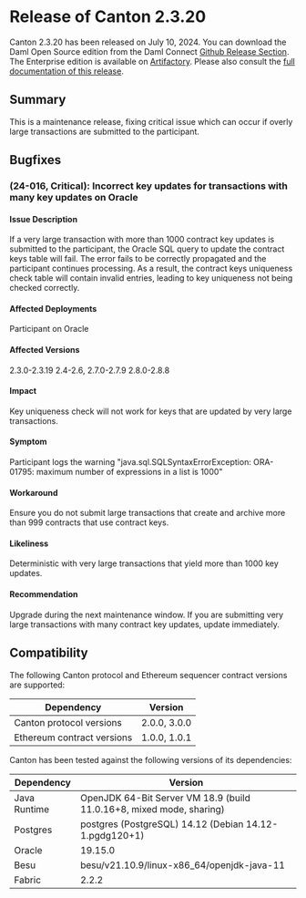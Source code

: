# Release of Canton 2.3.20

Canton 2.3.20 has been released on July 10, 2024. You can download the Daml Open Source edition from the Daml Connect [Github Release Section](https://github.com/digital-asset/daml/releases/tag/v2.3.20). The Enterprise edition is available on [Artifactory](https://digitalasset.jfrog.io/artifactory/canton-enterprise/canton-enterprise-2.3.20.zip).
Please also consult the [full documentation of this release](https://docs.daml.com/2.3.20/canton/about.html).

## Summary

This is a maintenance release, fixing critical issue which can occur if overly large transactions are submitted to the participant.

## Bugfixes

### (24-016, Critical): Incorrect key updates for transactions with many key updates on Oracle

#### Issue Description
If a very large transaction with more than 1000 contract key updates is submitted to the participant,
the Oracle SQL query to update the contract keys table will fail.
The error fails to be correctly propagated and the participant continues processing.
As a result, the contract keys uniqueness check table will contain invalid entries, leading to key uniqueness not being checked correctly.

#### Affected Deployments
Participant on Oracle

#### Affected Versions
2.3.0-2.3.19
2.4-2.6,
2.7.0-2.7.9
2.8.0-2.8.8

#### Impact
Key uniqueness check will not work for keys that are updated by very large transactions.

#### Symptom
Participant logs the warning "java.sql.SQLSyntaxErrorException: ORA-01795: maximum number of expressions in a list is 1000"

#### Workaround
Ensure you do not submit large transactions that create and archive more than 999 contracts that use contract keys.

#### Likeliness
Deterministic with very large transactions that yield more than 1000 key updates.

#### Recommendation
Upgrade during the next maintenance window. If you are submitting very large transactions with many contract key updates, update immediately.

## Compatibility

The following Canton protocol and Ethereum sequencer contract versions are supported:

| Dependency                 | Version                    |
|----------------------------|----------------------------|
| Canton protocol versions   | 2.0.0, 3.0.0          |
| Ethereum contract versions | 1.0.0, 1.0.1 |

Canton has been tested against the following versions of its dependencies:

| Dependency                 | Version                    |
|----------------------------|----------------------------|
| Java Runtime               | OpenJDK 64-Bit Server VM 18.9 (build 11.0.16+8, mixed mode, sharing)               |
| Postgres                   | postgres (PostgreSQL) 14.12 (Debian 14.12-1.pgdg120+1)           |
| Oracle                     | 19.15.0             |
| Besu                       | besu/v21.10.9/linux-x86_64/openjdk-java-11               |
| Fabric                     | 2.2.2             |
